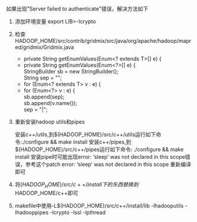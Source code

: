 如果出现"Server failed to authenticate"错误，解决方法如下

1. 添加环境变量
export LIB=-lcrypto

2. 检查HADOOP_HOME/src/contrib/gridmix/src/java/org/apache/hadoop/mapred/gridmix/Gridmix.java
    
    -  private <T> String getEnumValues(Enum<? extends T>[] e) {  
    +  private String getEnumValues(Enum<?>[] e) {  
         StringBuilder sb = new StringBuilder();  
        String sep = "";  
    -    for (Enum<? extends T> v : e) {  
    +    for (Enum<?> v : e) {  
           sb.append(sep);  
        sb.append(v.name());  
         sep = "|";  

3. 重新安装hadoop utils和pipes
    
    安装c++/utils,到$(HADOOP_HOME)/src/c++/utils运行如下命令:./configure && make install
    安装c++/pipes,到$(HADOOP_HOME)/src/c++/pipes运行如下命令: ./configure && make install
    安装pipe时可能出现error: ‘sleep’ was not declared in this scope错误，参考这个patch error: ‘sleep’ was not declared in this scope 重新编译即可 

4. 将$(HADOOP_HOME)/src/c++/install下的东西替换到$HADOOP_HOME/c++即可

5. makefile中使用-L$(HADOOP_HOME)/src/c++/install/lib -lhadooputils -lhadooppipes -lcrypto -lssl -lpthread


